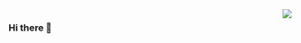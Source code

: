 <img align="right" src="https://github-readme-stats.vercel.app/api?username=git-zjx&show_icons=true&icon_color=CE1D2D&text_color=718096&bg_color=ffffff&hide_title=true" />

### Hi there 👋

<!--
**git-zjx/git-zjx** is a ✨ _special_ ✨ repository because its `README.md` (this file) appears on your GitHub profile.

Here are some ideas to get you started:

- 🔭 I’m currently working on ...
- 🌱 I’m currently learning ...
- 👯 I’m looking to collaborate on ...
- 🤔 I’m looking for help with ...
- 💬 Ask me about ...
- 📫 How to reach me: ...
- 😄 Pronouns: ...
- ⚡ Fun fact: ...
-->

